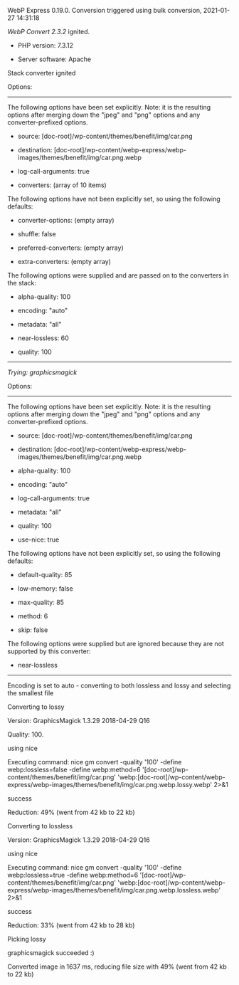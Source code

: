 WebP Express 0.19.0. Conversion triggered using bulk conversion, 2021-01-27 14:31:18

*WebP Convert 2.3.2*  ignited.
- PHP version: 7.3.12
- Server software: Apache

Stack converter ignited

Options:
------------
The following options have been set explicitly. Note: it is the resulting options after merging down the "jpeg" and "png" options and any converter-prefixed options.
- source: [doc-root]/wp-content/themes/benefit/img/car.png
- destination: [doc-root]/wp-content/webp-express/webp-images/themes/benefit/img/car.png.webp
- log-call-arguments: true
- converters: (array of 10 items)

The following options have not been explicitly set, so using the following defaults:
- converter-options: (empty array)
- shuffle: false
- preferred-converters: (empty array)
- extra-converters: (empty array)

The following options were supplied and are passed on to the converters in the stack:
- alpha-quality: 100
- encoding: "auto"
- metadata: "all"
- near-lossless: 60
- quality: 100
------------


*Trying: graphicsmagick* 

Options:
------------
The following options have been set explicitly. Note: it is the resulting options after merging down the "jpeg" and "png" options and any converter-prefixed options.
- source: [doc-root]/wp-content/themes/benefit/img/car.png
- destination: [doc-root]/wp-content/webp-express/webp-images/themes/benefit/img/car.png.webp
- alpha-quality: 100
- encoding: "auto"
- log-call-arguments: true
- metadata: "all"
- quality: 100
- use-nice: true

The following options have not been explicitly set, so using the following defaults:
- default-quality: 85
- low-memory: false
- max-quality: 85
- method: 6
- skip: false

The following options were supplied but are ignored because they are not supported by this converter:
- near-lossless
------------

Encoding is set to auto - converting to both lossless and lossy and selecting the smallest file

Converting to lossy
Version: GraphicsMagick 1.3.29 2018-04-29 Q16 
Quality: 100. 
using nice
Executing command: nice gm convert -quality '100' -define webp:lossless=false -define webp:method=6 '[doc-root]/wp-content/themes/benefit/img/car.png' 'webp:[doc-root]/wp-content/webp-express/webp-images/themes/benefit/img/car.png.webp.lossy.webp' 2>&1
success
Reduction: 49% (went from 42 kb to 22 kb)

Converting to lossless
Version: GraphicsMagick 1.3.29 2018-04-29 Q16 
using nice
Executing command: nice gm convert -quality '100' -define webp:lossless=true -define webp:method=6 '[doc-root]/wp-content/themes/benefit/img/car.png' 'webp:[doc-root]/wp-content/webp-express/webp-images/themes/benefit/img/car.png.webp.lossless.webp' 2>&1
success
Reduction: 33% (went from 42 kb to 28 kb)

Picking lossy
graphicsmagick succeeded :)

Converted image in 1637 ms, reducing file size with 49% (went from 42 kb to 22 kb)
